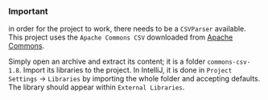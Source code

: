 ### Important

in order for the project to work, there needs to be a `CSVParser` available. This project uses the `Apache Commons CSV` downloaded from [Apache Commons](https://commons.apache.org/proper/commons-csv/).

Simply open an archive and extract its content; it is a folder `commons-csv-1.8`. Import its libraries to the project. In IntelliJ, it is done in `Project Settings` -> `Libraries` by importing the whole folder and accepting defaults. The library should appear within `External Libraries`.
